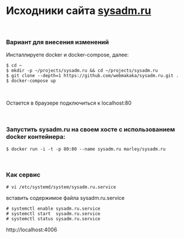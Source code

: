 # Исходники сайта [sysadm.ru](https://sysadm.ru)


<br/>

### Вариант для внесения изменений

Инсталлируете docker и docker-compose, далее:

```
$ cd ~
$ mkdir -p ~/projects/sysadm.ru && cd ~/projects/sysadm.ru
$ git clone --depth=1 https://github.com/webmakaka/sysadm.ru.git .
$ docker-compose up
```

<br/>

Остается в браузере подключиться к localhost:80


<br/>

### Запустить sysadm.ru на своем хосте с использованием docker контейнера:

```
$ docker run -i -t -p 80:80 --name sysadm.ru marley/sysadm.ru
```

<br/>

### Как сервис

```
# vi /etc/systemd/system/sysadm.ru.service
```

вставить содержимое файла sysadm.ru.service

```
# systemctl enable sysadm.ru.service
# systemctl start  sysadm.ru.service
# systemctl status sysadm.ru.service
```

http://localhost:4006
